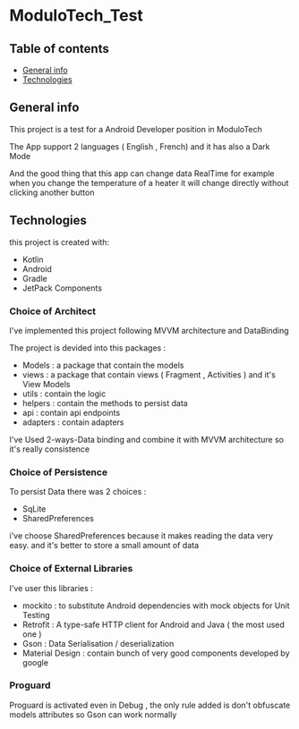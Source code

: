 # ModuloTech_Test

## Table of contents
* [General info](#general-info)
* [Technologies](#technologies)

## General info
This project is a test for a Android Developer position in ModuloTech

The App support 2 languages ( English , French)
and it has also a Dark Mode

And the good thing that this app can change data RealTime for example when you change the
 temperature of a heater it will change directly without clicking another button
	
## Technologies
this project is created with:
* Kotlin
* Android
* Gradle
* JetPack Components

### Choice of Architect 

I've implemented this project following MVVM architecture and DataBinding

The project is devided into this packages : 
* Models : a package that contain the models 
* views : a package that contain views ( Fragment , Activities ) and it's View Models
* utils : contain the logic 
* helpers : contain the methods to persist data
* api : contain api endpoints 
* adapters : contain adapters 

I've Used 2-ways-Data binding and combine it with MVVM architecture so it's really consistence

### Choice of Persistence 

To persist Data there was 2 choices : 

* SqLite
* SharedPreferences

i've choose SharedPreferences because it makes reading the data very easy. and it's better to store 
a small amount of data

### Choice of External Libraries

I've user this libraries : 
* mockito : to substitute Android dependencies with mock objects for Unit Testing
* Retrofit : A type-safe HTTP client for Android and Java ( the most used one )
* Gson : Data Serialisation / deserialization
* Material Design : contain bunch of very good components developed by google

### Proguard

Proguard is activated even in Debug , the only rule added is don't obfuscate models attributes so 
Gson can work normally 
